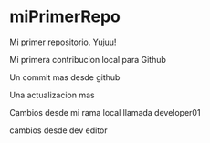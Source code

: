 # miPrimerRepo

Mi primer repositorio. Yujuu!

Mi primera contribucion local para Github

Un commit mas desde github

Una actualizacion mas

Cambios desde mi rama local llamada developer01

cambios desde dev editor